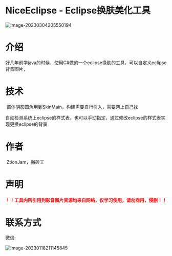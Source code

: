 # NiceEclipse - Eclipse换肤美化工具

![image-20230304205550194](https://res.ztion.cn/imgs/1677934552588.png)

# 介绍

​	好几年前学java的时候，使用C#做的一个eclipse换肤的工具，可以自定义eclipse背景图片，

# 技术

​	窗体阴影圆角用到SkinMain，构建需要自行引入，需要网上自己找

​	自动检测系统上eclipse的样式表，也可以手动指定，通过修改eclipse的样式表实现更换eclipse的背景

# 作者

​	ZtionJam，搬砖工

# 声明

<h4 style="color:red;">！！工具内所引用到影音图片资源均来自网络，仅学习使用，请勿商用，侵删！！</h4>

# 联系方式

微信:

![image-20230118211145845](https://res.ztion.cn/imgs/1674047507177.png)